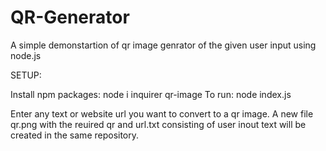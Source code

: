# QR-Generator
A simple demonstartion of qr image genrator of the given user input using node.js

SETUP:

Install npm packages: node i inquirer qr-image
To run: node index.js

Enter any text or website url you want to convert to a qr image. A new file qr.png with the reuired qr and url.txt consisting of user inout text will be created in the same repository. 
